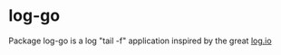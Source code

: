 log-go
======

Package log-go is a log "tail -f" application inspired by the great [log.io](http://logio.org)
